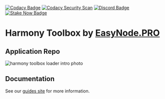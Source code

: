 [![Codacy Badge](https://app.codacy.com/project/badge/Grade/215c4479f0304b40a535f7e84ce75f55)](https://www.codacy.com/gh/easy-node-pro/harmony-toolbox/dashboard?utm_source=github.com&amp;utm_medium=referral&amp;utm_content=easy-node-pro/harmony-toolbox&amp;utm_campaign=Badge_Grade)
[![Codacy Security Scan](https://github.com/easy-node-pro/harmony-toolbox/actions/workflows/codacy.yml/badge.svg?branch=main)](https://github.com/easy-node-pro/harmony-toolbox/actions/workflows/codacy.yml)
[![Discord Badge](https://img.shields.io/badge/chat-discord-purple?logo=discord)](https://discord.gg/Rcz5T6D9CV)
[![Stake Now Badge](https://img.shields.io/badge/stake-harmony-brightgreen)](https://bit.ly/easynode)

# Harmony Toolbox by [EasyNode.PRO](http://EasyNode.PRO "EasyNode.PRO")

## Application Repo

![harmony toolbox loader intro photo](https://guides.easynode.pro/_next/image?url=%2F_next%2Fstatic%2Fmedia%2Fharmony_loader.0a0ba935.png&w=1080&q=75)

## Documentation

See our [guides site](https://guides.easynode.pro/harmony/toolbox) for more information.
